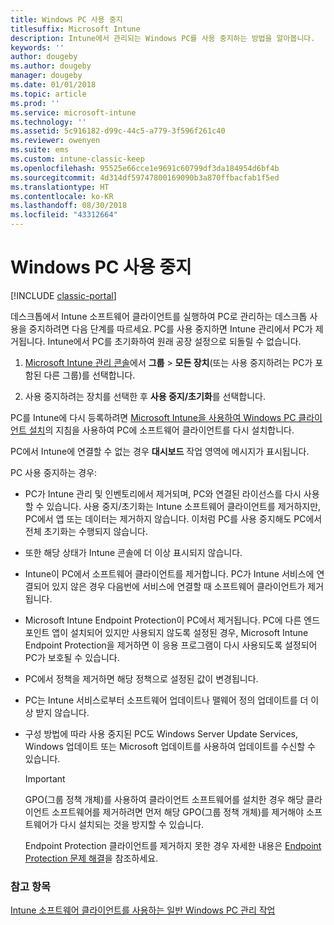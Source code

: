 ```yaml
---
title: Windows PC 사용 중지
titlesuffix: Microsoft Intune
description: Intune에서 관리되는 Windows PC를 사용 중지하는 방법을 알아봅니다.
keywords: ''
author: dougeby
ms.author: dougeby
manager: dougeby
ms.date: 01/01/2018
ms.topic: article
ms.prod: ''
ms.service: microsoft-intune
ms.technology: ''
ms.assetid: 5c916182-d99c-44c5-a779-3f596f261c40
ms.reviewer: owenyen
ms.suite: ems
ms.custom: intune-classic-keep
ms.openlocfilehash: 95525e66cce1e9691c60799df3da184954d6bf4b
ms.sourcegitcommit: 4d314df59747800169090b3a870ffbacfab1f5ed
ms.translationtype: HT
ms.contentlocale: ko-KR
ms.lasthandoff: 08/30/2018
ms.locfileid: "43312664"
---
```

# <a name="retire-a-windows-pc"></a>Windows PC 사용 중지

[!INCLUDE [classic-portal](includes/classic-portal.md)]

데스크톱에서 Intune 소프트웨어 클라이언트를 실행하여 PC로 관리하는 데스크톱 사용을 중지하려면 다음 단계를 따르세요. PC를 사용 중지하면 Intune 관리에서 PC가 제거됩니다. Intune에서 PC를 초기화하여 원래 공장 설정으로 되돌릴 수 없습니다.

1.  [Microsoft Intune 관리 콘솔](https://manage.microsoft.com/)에서 **그룹** &gt; **모든 장치**(또는 사용 중지하려는 PC가 포함된 다른 그룹)를 선택합니다.

2.  사용 중지하려는 장치를 선택한 후 **사용 중지/초기화**를 선택합니다.

PC를 Intune에 다시 등록하려면 [Microsoft Intune을 사용하여 Windows PC 클라이언트 설치](install-the-windows-pc-client-with-microsoft-intune.md)의 지침을 사용하여 PC에 소프트웨어 클라이언트를 다시 설치합니다.

PC에서 Intune에 연결할 수 없는 경우 **대시보드** 작업 영역에 메시지가 표시됩니다.

PC 사용 중지하는 경우:

-   PC가 Intune 관리 및 인벤토리에서 제거되며, PC와 연결된 라이선스를 다시 사용할 수 있습니다. 사용 중지/초기화는 Intune 소프트웨어 클라이언트를 제거하지만, PC에서 앱 또는 데이터는 제거하지 않습니다. 이처럼 PC를 사용 중지해도 PC에서 전체 초기화는 수행되지 않습니다.

-   또한 해당 상태가 Intune 콘솔에 더 이상 표시되지 않습니다.

-   Intune이 PC에서 소프트웨어 클라이언트를 제거합니다. PC가 Intune 서비스에 연결되어 있지 않은 경우 다음번에 서비스에 연결할 때 소프트웨어 클라이언트가 제거됩니다.

-   Microsoft Intune Endpoint Protection이 PC에서 제거됩니다. PC에 다른 엔드포인트 앱이 설치되어 있지만 사용되지 않도록 설정된 경우, Microsoft Intune Endpoint Protection을 제거하면 이 응용 프로그램이 다시 사용되도록 설정되어 PC가 보호될 수 있습니다.

-   PC에서 정책을 제거하면 해당 정책으로 설정된 값이 변경됩니다.

-   PC는 Intune 서비스로부터 소프트웨어 업데이트나 맬웨어 정의 업데이트를 더 이상 받지 않습니다.

-   구성 방법에 따라 사용 중지된 PC도 Windows Server Update Services, Windows 업데이트 또는 Microsoft 업데이트를 사용하여 업데이트를 수신할 수 있습니다.

    > [!IMPORTANT]
    > GPO(그룹 정책 개체)를 사용하여 클라이언트 소프트웨어를 설치한 경우 해당 클라이언트 소프트웨어를 제거하려면 먼저 해당 GPO(그룹 정책 개체)를 제거해야 소프트웨어가 다시 설치되는 것을 방지할 수 있습니다.

    Endpoint Protection 클라이언트를 제거하지 못한 경우 자세한 내용은 [Endpoint Protection 문제 해결](/intune/troubleshoot-endpoint-protection-in-microsoft-intune)을 참조하세요.

### <a name="see-also"></a>참고 항목

[Intune 소프트웨어 클라이언트를 사용하는 일반 Windows PC 관리 작업](common-windows-pc-management-tasks-with-the-microsoft-intune-computer-client.md)